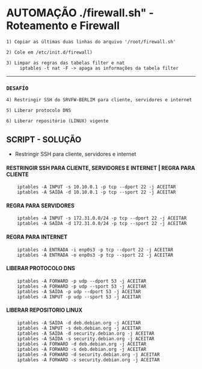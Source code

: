# AUTOMAÇÃO ./firewall.sh" - Roteamento e Firewall

    1) Copiar as últimas duas linhas do arquivo '/root/firewall.sh'

    2) Cole em /etc/init.d/firewall) 
    
    3) Limpar as regras das tabelas filter e nat
         iptables -t nat -F -> apaga as informações da tabela filter

--------------------------------------------------------------------

### `DESAFÍO`

    4) Restringir SSH do SRVFW-BERLIM para cliente, servidores e internet

    5) Liberar protocolo DNS

    6) Liberar repositório (LINUX) vigente

## SCRIPT - SOLUÇÃO

* Restringir SSH para cliente, servidores e internet

#### RESTRINGIR SSH PARA CLIENTE, SERVIDORES E INTERNET | REGRA PARA CLIENTE
        iptables -A INPUT -s 10.10.0.1 -p tcp --dport 22 -j ACEITAR
        iptables -A SAÍDA -d 10.10.0.1 -p tcp --sport 22 -j ACEITAR

#### REGRA PARA SERVIDORES
        iptables -A INPUT -s 172.31.0.0/24 -p tcp --dport 22 -j ACEITAR
        iptables -A SAÍDA -d 172.31.0.0/24 -p tcp --sport 22 -j ACEITAR

#### REGRA PARA INTERNET
        iptables -A ENTRADA -i enp0s3 -p tcp --dport 22 -j ACEITAR
        iptables -A ENTRADA -o enp0s3 -p tcp --sport 22 -j ACEITAR


#### LIBERAR PROTOCOLO DNS
        iptables -A FORWARD -p udp --dport 53 -j ACEITAR
        iptables -A FORWARD -p udp --sport 53 -j ACEITAR
        iptables -A SAÍDA -p udp --dport 53 -j ACEITAR
        iptables -A INPUT -p udp --sport 53 -j ACEITAR

        
#### LIBERAR REPOSITORIO LINUX
        iptables -A SAÍDA -d deb.debian.org -j ACEITAR
        iptables -A INPUT -s deb.debian.org -j ACEITAR
        iptables -A SAÍDA -d security.debian.org -j ACEITAR
        iptables -A SAÍDA -s security.debian.org -j ACEITAR
        iptables -A FORWARD -d deb.debian.org -j ACEITAR
        iptables -A FORWARD -s deb.debian.org -j ACEITAR
        iptables -A FORWARD -d security.debian.org -j ACEITAR
        iptables -A FORWARD -s security.debian.org -j ACEITAR

        
